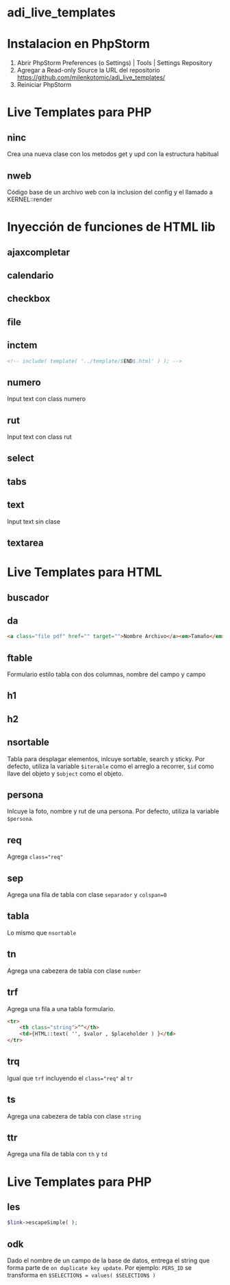# adi_live_templates
# Instalacion en PhpStorm

1. Abrir PhpStorm Preferences (o Settings) | Tools | Settings Repository
2. Agregar a Read-only Source la URL del repositorio <https://github.com/milenkotomic/adi_live_templates/>
3. Reiniciar PhpStorm

# Live Templates para PHP 
## ninc
Crea una nueva clase con los metodos get y upd con la estructura habitual

## nweb
Código base de un archivo web con la inclusion del config y el llamado a KERNEL::render

# Inyección de funciones de HTML lib 
## ajaxcompletar

## calendario

## checkbox

## file

## inctem
```HTML
<!-- include( template( '../template/$END$.html' ) ); -->
```

## numero
Input text con class numero

## rut
Input text con class rut

## select

## tabs

## text
Input text sin clase

## textarea

# Live Templates para HTML
## buscador

## da
```HTML
<a class="file pdf" href="" target="">Nombre Archivo</a><em>Tamaño</em>
```

## ftable
Formulario estilo tabla con dos columnas, nombre del campo y campo

## h1

## h2

## nsortable
Tabla para desplagar elementos, inlcuye sortable, search y sticky.
Por defecto, utiliza la variable `$iterable` como el arreglo a recorrer, `$id` como llave del objeto y `$object` como el objeto.

## persona
Inlcuye la foto, nombre y rut de una persona.
Por defecto, utiliza la variable `$persona`.

## req
Agrega `class="req"`

## sep
Agrega una fila de tabla con clase `separador` y `colspan=0`

## tabla
Lo mismo que `nsortable`

## tn
Agrega una cabezera de tabla con clase `number`

## trf
Agrega una fila a una tabla formulario.
```HTML
<tr>
    <th class="string">^^</th>
    <td>{HTML::text( '', $valor , $placeholder ) }</td>
</tr>
```

## trq
Igual que `trf` incluyendo el `class="req"` al `tr`

## ts
Agrega una cabezera de tabla con clase `string`

## ttr
Agrega una fila de tabla con `th` y `td`

# Live Templates para PHP

## les
```PHP
$link->escapeSimple( );
```

## odk
Dado el nombre de un campo de la base de datos, entrega el string que forma parte de `on duplicate key update`. Por ejemplo: 
`PERS_ID` se transforma en `$SELECTION$ = values( $SELECTION$ )`
